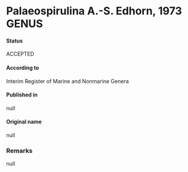 # Palaeospirulina A.-S. Edhorn, 1973 GENUS

#### Status
ACCEPTED

#### According to
Interim Register of Marine and Nonmarine Genera

#### Published in
null

#### Original name
null

### Remarks
null